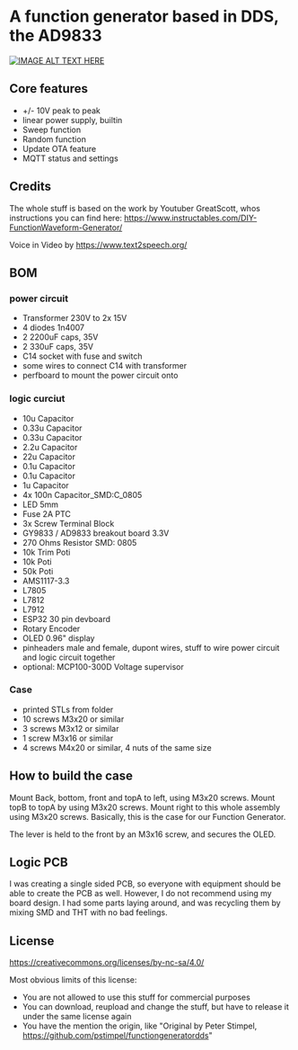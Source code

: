 # A function generator based in DDS, the AD9833

[![IMAGE ALT TEXT HERE](https://img.youtube.com/vi/zaaheF0XjLw/0.jpg)](https://www.youtube.com/watch?v=zaaheF0XjLw )


## Core features

- +/- 10V peak to peak
- linear power supply, builtin
- Sweep function
- Random function
- Update OTA feature
- MQTT status and settings

## Credits

The whole stuff is based on the work by Youtuber GreatScott, whos instructions you can find here: https://www.instructables.com/DIY-FunctionWaveform-Generator/

Voice in Video by https://www.text2speech.org/

## BOM
### power circuit

- Transformer 230V to 2x 15V
- 4 diodes 1n4007
- 2 2200uF caps, 35V
- 2 330uF caps, 35V
- C14 socket with fuse and switch
- some wires to connect C14 with transformer
- perfboard to mount the power circuit onto

### logic curciut

- 10u Capacitor
- 0.33u Capacitor
- 0.33u Capacitor
- 2.2u Capacitor
- 22u Capacitor
- 0.1u Capacitor
- 0.1u Capacitor
- 1u Capacitor
- 4x 100n Capacitor_SMD:C_0805
- LED 5mm
- Fuse 2A PTC
- 3x Screw Terminal Block
- GY9833 / AD9833 breakout board 3.3V
- 270 Ohms Resistor SMD: 0805
- 10k Trim Poti
- 10k Poti
- 50k Poti 
- AMS1117-3.3
- L7805
- L7812
- L7912
- ESP32 30 pin devboard
- Rotary Encoder
- OLED 0.96" display
- pinheaders male and female, dupont wires, stuff to wire power circuit and logic circuit together
- optional: MCP100-300D Voltage supervisor

### Case

- printed STLs from folder
- 10 screws M3x20 or similar
- 3 screws M3x12 or similar
- 1 screw M3x16 or similar
- 4 screws M4x20 or similar, 4 nuts of the same size

## How to build the case

Mount Back, bottom, front and topA to left, using M3x20 screws. Mount topB to topA by using M3x20 screws. Mount right to this whole assembly using M3x20 screws. Basically, this is the case for our Function Generator.

The lever is held to the front by an M3x16 screw, and secures the OLED.

## Logic PCB

I was creating a single sided PCB, so everyone with equipment should be able to create the PCB as well. However, I do not recommend using my board design. I had some parts laying around, and was recycling them by mixing SMD and THT with no bad feelings. 

## License

https://creativecommons.org/licenses/by-nc-sa/4.0/

Most obvious limits of this license:

- You are not allowed to use this stuff for commercial purposes
- You can download, reupload and change the stuff, but have to release it under the same license again
- You have the mention the origin, like "Original by Peter Stimpel, https://github.com/pstimpel/functiongeneratordds"
